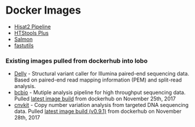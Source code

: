 # Docker Images 
* [Hisat2 Pipeline](https://github.com/mcfonseca-lab/docker/tree/master/hisat2pipeline)
* [HTStools Plus](https://github.com/mcfonseca-lab/docker/tree/master/htstools_plus)
* [Salmon](https://github.com/mcfonseca-lab/docker/tree/master/salmon)
* [fastutils](https://github.com/mcfonseca-lab/docker/tree/master/fastutils)

### Existing images pulled from dockerhub into lobo

* [Delly](https://github.com/dellytools/delly) - Structural variant caller for Illumina paired-end sequencing data. Based on paired-end read mapping information (PEM) and split-read analysis.
* [bcbio](https://github.com/chapmanb/bcbio-nextgen) - Mutiple analysis pipeline for high throughput sequencing data. Pulled [latest image build](https://hub.docker.com/r/bcbio/bcbio/) from dockerhub on November 25th, 2017
* [cnvkit](https://github.com/etal/cnvkit) - Copy number variation analysis from targeted DNA sequencing data. Pulled [latest image build (v0.9.1)](https://hub.docker.com/r/etal/cnvkit/) from dockerhub on November 28th, 2017
